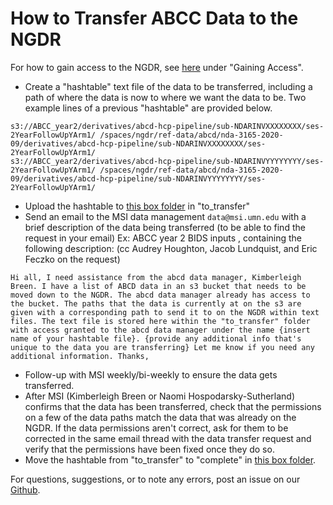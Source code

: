 # How to Transfer ABCC Data to the NGDR

For how to gain access to the NGDR, see [here](msi-login.md) under "Gaining Access".

-   Create a "hashtable" text file of the data to be transferred, including a path of where the data is now to where we want the data to be. Two example lines of a previous "hashtable" are provided below.
```shell 
s3://ABCC_year2/derivatives/abcd-hcp-pipeline/sub-NDARINVXXXXXXXX/ses-2YearFollowUpYArm1/ /spaces/ngdr/ref-data/abcd/nda-3165-2020-09/derivatives/abcd-hcp-pipeline/sub-NDARINVXXXXXXXX/ses-2YearFollowUpYArm1/
s3://ABCC_year2/derivatives/abcd-hcp-pipeline/sub-NDARINVYYYYYYYY/ses-2YearFollowUpYArm1/ /spaces/ngdr/ref-data/abcd/nda-3165-2020-09/derivatives/abcd-hcp-pipeline/sub-NDARINVYYYYYYYY/ses-2YearFollowUpYArm1/
```

-   Upload the hashtable to [this box folder](https://umn.app.box.com/folder/180135363134) in "to_transfer"
-   Send an email to the MSI data management `data@msi.umn.edu` with a brief description of the data being transferred (to be able to find the request in your email) Ex: ABCC year 2 BIDS inputs , containing the following description: (cc Audrey Houghton, Jacob Lundquist, and Eric Feczko on the request)

`Hi all,
I need assistance from the abcd data manager, Kimberleigh Breen. I have a list of ABCD data in an s3 bucket that needs to be moved down to the NGDR. The abcd data manager already has access to the bucket. The paths that the data is currently at on the s3 are given with a corresponding path to send it to on the NGDR within text files. The text file is stored here within the "to_transfer" folder with access granted to the abcd data manager under the name {insert name of your hashtable file}. {provide any additional info that's unique to the data you are transferring}
Let me know if you need any additional information. Thanks,`

-   Follow-up with MSI weekly/bi-weekly to ensure the data gets transferred.
-   After MSI (Kimberleigh Breen or Naomi Hospodarsky-Sutherland) confirms that the data has been transferred, check that the permissions on a few of the data paths match the data that was already on the NGDR. If the data permissions aren't correct, ask for them to be corrected in the same email thread with the data transfer request and verify that the permissions have been fixed once they do so.
-   Move the hashtable from "to_transfer" to "complete" in [this box folder](https://umn.account.box.com/login?redirect_url=%2Ffolder%2F180135363134).


For questions, suggestions, or to note any errors, post an issue on our [Github](https://github.com/DCAN-Labs/cdni-brain/issues).